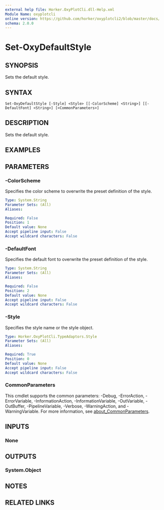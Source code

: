 ```yaml
---
external help file: Horker.OxyPlotCli.dll-Help.xml
Module Name: oxyplotcli
online version: https://github.com/horker/oxyplotcli2/blob/master/docs/cmdlets/Set-OxyDefaultStyle.md
schema: 2.0.0
---
```


# Set-OxyDefaultStyle

## SYNOPSIS
Sets the default style.

## SYNTAX

```
Set-OxyDefaultStyle [-Style] <Style> [[-ColorScheme] <String>] [[-DefaultFont] <String>] [<CommonParameters>]
```

## DESCRIPTION
Sets the default style.

## EXAMPLES

## PARAMETERS

### -ColorScheme
Specifies the color scheme to overwrite the preset definition of the style.

```yaml
Type: System.String
Parameter Sets: (All)
Aliases:

Required: False
Position: 1
Default value: None
Accept pipeline input: False
Accept wildcard characters: False
```

### -DefaultFont
Specifies the default font to overwrite the preset definition of the style.

```yaml
Type: System.String
Parameter Sets: (All)
Aliases:

Required: False
Position: 2
Default value: None
Accept pipeline input: False
Accept wildcard characters: False
```

### -Style
Specifies the style name or the style object.

```yaml
Type: Horker.OxyPlotCli.TypeAdaptors.Style
Parameter Sets: (All)
Aliases:

Required: True
Position: 0
Default value: None
Accept pipeline input: False
Accept wildcard characters: False
```

### CommonParameters
This cmdlet supports the common parameters: -Debug, -ErrorAction, -ErrorVariable, -InformationAction, -InformationVariable, -OutVariable, -OutBuffer, -PipelineVariable, -Verbose, -WarningAction, and -WarningVariable. For more information, see [about_CommonParameters](http://go.microsoft.com/fwlink/?LinkID=113216).

## INPUTS

### None
## OUTPUTS

### System.Object
## NOTES

## RELATED LINKS
